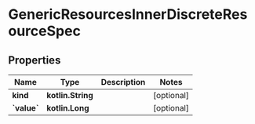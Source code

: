
# GenericResourcesInnerDiscreteResourceSpec

## Properties
Name | Type | Description | Notes
------------ | ------------- | ------------- | -------------
**kind** | **kotlin.String** |  |  [optional]
**&#x60;value&#x60;** | **kotlin.Long** |  |  [optional]



